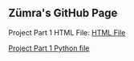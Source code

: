 ## Zümra's GitHub Page 

Project Part 1 HTML File: [HTML File](https://github.com/BU-IE-423/fall-23-zumrainci/blob/main/IE%20423_Project_Part1_html.html)

[Project Part 1 Python file](IE423_Project_Part1_Code.py)
